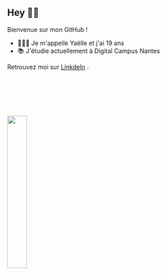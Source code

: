 ## Hey 👋🏼

Bienvenue sur mon GitHub !

 - 👩🏽‍💻 Je m'appelle Yaëlle et j'ai 19 ans
 - 📚 J'étudie actuellement à Digital Campus Nantes
 
 Retrouvez moi sur [LinkdeIn](https://www.linkedin.com/in/yaëlle-plumail-5b76481b7/) <img width="2.5%" src=https://www.flaticon.com/svg/static/icons/svg/174/174857.svg>
 
 
<img width="30%" src=https://media.giphy.com/media/iJPWKfXhged2BkmhTS/giphy.gif>
